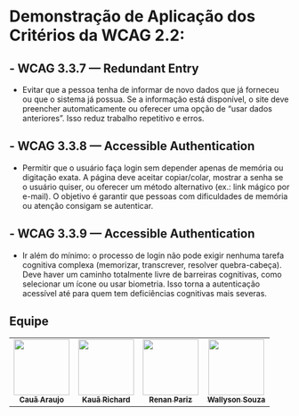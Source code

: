 # Demonstração de Aplicação dos Critérios da WCAG 2.2:
## - WCAG 3.3.7 — Redundant Entry
- Evitar que a pessoa tenha de informar de novo dados que já forneceu ou que o sistema já possua. Se a informação está disponível, o site deve preencher automaticamente ou oferecer uma opção de “usar dados anteriores”. Isso reduz trabalho repetitivo e erros.

## - WCAG 3.3.8 — Accessible Authentication
- Permitir que o usuário faça login sem depender apenas de memória ou digitação exata. A página deve aceitar copiar/colar, mostrar a senha se o usuário quiser, ou oferecer um método alternativo (ex.: link mágico por e-mail). O objetivo é garantir que pessoas com dificuldades de memória ou atenção consigam se autenticar.

## - WCAG 3.3.9 — Accessible Authentication
- Ir além do mínimo: o processo de login não pode exigir nenhuma tarefa cognitiva complexa (memorizar, transcrever, resolver quebra-cabeça). Deve haver um caminho totalmente livre de barreiras cognitivas, como selecionar um ícone ou usar biometria. Isso torna a autenticação acessível até para quem tem deficiências cognitivas mais severas.

## Equipe
<div class="md-typeset__scrollwrap"><div class="md-typeset__table"><table>
    <tbody><tr>
        <td align="center"><a href="https://github.com/caua08"><img onmouseover="opaqImg(this)" onmouseout="normalImg(this)" src="https://avatars.githubusercontent.com/caua08" alt="" width="100px;"/><br /><sub><b>Cauã Araujo</b></sub></a><br /><a href="https://github.com/caua08"></a></td>
        <td align="center"><a href="https://github.com/rich4rd1"><img onmouseover="opaqImg(this)" onmouseout="normalImg(this)" src="https://avatars.githubusercontent.com/rich4rd1" alt="" width="100px;"/><br /><sub><b>Kauã Richard</b></sub></a><br /><a href="https://github.com/rich4rd1"></a></td>
        <td align="center"><a href="https://github.com/renanpariiz"><img onmouseover="opaqImg(this)" onmouseout="normalImg(this)" src="https://avatars.githubusercontent.com/renanpariiz" alt="" width="100px;"/><br /><sub><b>Renan Pariz</b></sub></a><br /><a href="https://github.com/renanpariiz"></a></td>
        <td align="center"><a href="https://github.com/devwallyson"><img onmouseover="opaqImg(this)" onmouseout="normalImg(this)" src="https://avatars.githubusercontent.com/devwallyson" alt="" width="100px;"/><br /><sub><b>Wallyson Souza</b></sub></a><br /><a href="https://github.com/devwallyson"></a></td>
    </tr> 
</tbody></table></div></div> 
